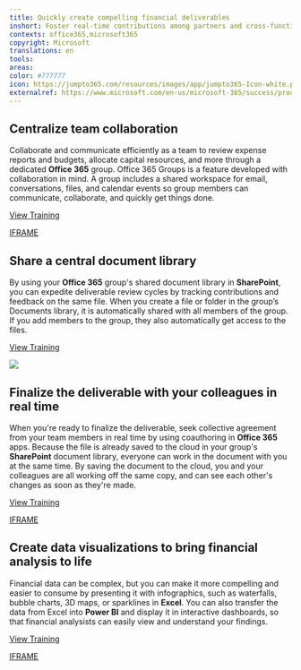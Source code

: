 ```yaml
---
title: Quickly create compelling financial deliverables
inshort: Foster real-time contributions among partners and cross-functional teams to produce the best possible deliverables in the shortest timeframe.
contexts: office365,microsoft365
copyright: Microsoft
translations: en
tools: 
areas: 
color: #777777
icon: https://jumpto365.com/resources/images/app/jumpto365-Icon-white.png
externalref: https://www.microsoft.com/en-us/microsoft-365/success/productivitylibrary/quickly-create-compelling-financial-deliverables
---
```


## Centralize team collaboration

Collaborate and communicate efficiently as a team to review expense reports and budgets, allocate capital resources, and more through a dedicated **Office 365** group. Office 365 Groups is a feature developed with collaboration in mind. A group includes a shared workspace for email, conversations, files, and calendar events so group members can communicate, collaborate, and quickly get things done.

[View Training](https://support.office.com/article/Learn-about-Office-365-groups-b565caa1-5c40-40ef-9915-60fdb2d97fa2)

[IFRAME](https://www.microsoft.com/en-us/videoplayer/embed/RE1TwT5)

## Share a central document library

By using your **Office 365** group's shared document library in **SharePoint**, you can expedite deliverable review cycles by tracking contributions and feedback on the same file. When you create a file or folder in the group’s Documents library, it is automatically shared with all members of the group. If you add members to the group, they also automatically get access to the files.

[View Training](https://support.office.com/article/Share-group-files-749bc73b-90c9-4760-9b6f-9aa1cf01b403)

![](http://img-prod-cms-rt-microsoft-com.akamaized.net/cms/api/am/imageFileData/RE1N13y?ver=3037)

## Finalize the deliverable with your colleagues in real time

When you're ready to finalize the deliverable, seek collective agreement from your team members in real time by using coauthoring in **Office 365** apps. Because the file is already saved to the cloud in your group's **SharePoint** document library, everyone can work in the document with you at the same time. By saving the document to the cloud, you and your colleagues are all working off the same copy, and can see each other's changes as soon as they're made.

[View Training](https://support.office.com/article/Co-edit-a-Word-document-with-teammates-f4e988f8-95d5-425c-9e90-d50229ea43a9)

[IFRAME](https://www.microsoft.com/en-us/videoplayer/embed/RE1Tmqp)

## Create data visualizations to bring financial analysis to life

Financial data can be complex, but you can make it more compelling and easier to consume by presenting it with infographics, such as waterfalls, bubble charts, 3D maps, or sparklines in **Excel**. You can also transfer the data from Excel into **Power BI** and display it in interactive dashboards, so that financial analysists can easily view and understand your findings.

[View Training](https://support.office.com/article/Present-your-data-in-a-bubble-chart-424d7bda-93e8-4983-9b51-c766f3e330d9)

[IFRAME](https://www.microsoft.com/en-us/videoplayer/embed/RE1UK8Y)

